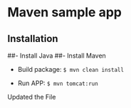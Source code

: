 # Maven sample app

## Installation

##- Install Java
##- Install Maven

- Build package: `$ mvn clean install`

- Run APP: `$ mvn tomcat:run`
  

Updated the File